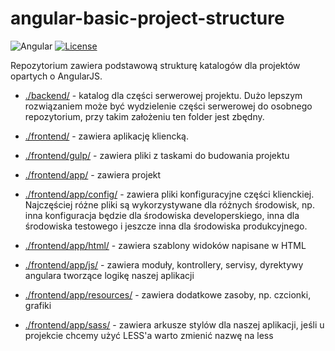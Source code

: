 # angular-basic-project-structure

![Angular](https://img.shields.io/badge/Angular-1.6.*-red.svg)
[![License](https://img.shields.io/badge/license-MIT-blue.svg)](https://opensource.org/licenses/MIT)

Repozytorium zawiera podstawową strukturę katalogów dla projektów opartych o AngularJS.

- [./backend/](https://github.com/Mateusz-Stempniewicz/angular-basic-project-structure/tree/master/backend) - katalog dla części serwerowej projektu. Dużo lepszym rozwiązaniem może być wydzielenie części serwerowej do osobnego     repozytorium, przy takim założeniu ten folder jest zbędny.

- [./frontend/](https://github.com/Mateusz-Stempniewicz/angular-basic-project-structure/tree/master/frontend) - zawiera aplikację kliencką.

- [./frontend/gulp/](https://github.com/Mateusz-Stempniewicz/angular-basic-project-structure/tree/master/frontend/gulp) - zawiera pliki z taskami do budowania projektu

- [./frontend/app/](https://github.com/Mateusz-Stempniewicz/angular-basic-project-structure/tree/master/frontend/app) - zawiera projekt

- [./frontend/app/config/](https://github.com/Mateusz-Stempniewicz/angular-basic-project-structure/tree/master/frontend/app/config) - zawiera pliki konfiguracyjne części klienckiej. 
    Najczęściej różne pliki są wykorzystywane dla różnych środowisk, np. inna konfiguracja będzie dla środowiska developerskiego, 
    inna dla środowiska testowego i jeszcze inna dla środowiska produkcyjnego.
    
- [./frontend/app/html/](https://github.com/Mateusz-Stempniewicz/angular-basic-project-structure/tree/master/frontend/app/html) - zawiera szablony widoków napisane w HTML

- [./frontend/app/js/](https://github.com/Mateusz-Stempniewicz/angular-basic-project-structure/tree/master/frontend/app/js) - zawiera moduły, kontrollery, servisy, dyrektywy angulara tworzące logikę naszej aplikacji

- [./frontend/app/resources/](https://github.com/Mateusz-Stempniewicz/angular-basic-project-structure/tree/master/frontend/app/resources) - zawiera dodatkowe zasoby, np. czcionki, grafiki

- [./frontend/app/sass/](https://github.com/Mateusz-Stempniewicz/angular-basic-project-structure/tree/master/frontend/app/sass) - zawiera arkusze stylów dla naszej aplikacji, jeśli u projekcie chcemy użyć LESS'a warto zmienić nazwę na less

